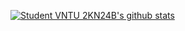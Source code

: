 
[![Student VNTU 2KN24B's github stats](https://github-readme-stats.vercel.app/api?username=studentvntu2kn&locale=ru&show_icons=true&bg_color=30,e96443,904e95&title_color=fff&text_color=fff&hide_border=true&icon_color=fff)](https://github.com/studentvntu2kn)
